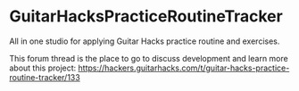 # GuitarHacksPracticeRoutineTracker
All in one studio for applying Guitar Hacks practice routine and exercises.

This forum thread is the place to go to discuss development and learn more about this project:
https://hackers.guitarhacks.com/t/guitar-hacks-practice-routine-tracker/133
